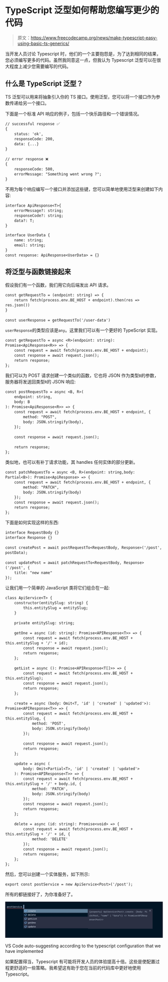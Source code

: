 # TypeScript 泛型如何帮助您编写更少的代码

> 原文：<https://www.freecodecamp.org/news/make-typescript-easy-using-basic-ts-generics/>

当开发人员讨论 Typescript 时，他们的一个主要抱怨是，为了达到相同的结果，您必须编写更多的代码。虽然我同意这一点，但我认为 Typescript 泛型可以在很大程度上减少您需要编写的代码。

## 什么是 TypeScript 泛型？

TS 泛型可以用来将抽象引入你的 TS 接口。使用泛型，您可以将一个接口作为参数传递给另一个接口。

下面是一个标准 API 响应的例子，包括一个快乐路径和一个错误情况。

```
// successful response ✅
{
	status: 'ok',
	responseCode: 200,
	data: {...}
}

// error response ❌
{
	responseCode: 500,
	errorMessage: "Something went wrong ?";
} 
```

不用为每个响应编写一个接口并添加这些键，您可以简单地使用泛型来创建如下内容:

```
interface ApiResponse<T>{
	errorMessage?: string;
	responseCode?: string;
	data?: T;
} 
```

```
interface UserData {
	name: string;
	email: string;
}
const response: ApiResponse<UserData> = {} 
```

## 将泛型与函数链接起来

假设我们有一个函数，我们用它向后端发出 API 请求。

```
const getRequestTo = (endpoint: string) => {
	return fetch(process.env.BE_HOST + endpoint).then(res => res.json())
}

const userResponse = getRequestTo('/user-data') 
```

`userResponse`的类型应该是`any`。这里我们可以有一个更好的 TypeScript 实现。

```
const getRequestTo = async <R>(endpoint: string): Promise<ApiResponse<R>> => {
	const request = await fetch(process.env.BE_HOST + endpoint);
	const response = await request.json();
	return response;
}; 
```

我们可以为 POST 请求创建一个类似的函数，它也将 JSON 作为类型`B`的参数，服务器将发送回类型`R`的 JSON 响应:

```
const postRequestTo = async <B, R>(
	endpoint: string,
	body: B
): Promise<ApiResponse<R>> => {
	const request = await fetch(process.env.BE_HOST + endpoint, {
		method: "POST",
		body: JSON.stringify(body),
	});

	const response = await request.json();

	return response;
}; 
```

类似地，也可以有补丁请求功能，其 handle‌s 任何实体的部分更新。

```
const patchRequestTo = async <B, R>(endpoint: string,body: Partial<B>): Promise<ApiResponse> => {
	const request = await fetch(process.env.BE_HOST + endpoint, {
    	method: "PATCH",
	    body: JSON.stringify(body)
    });
	const response = await request.json();
	return response;
}; 
```

下面是如何实现这样的东西:

```
interface RequestBody {}
interface Response {}

const createPost = await postRequestTo<RequestBody, Response>('/post', postData);

const updatePost = await patchRequestTo<RequestBody, Response>('/post', {
	title: "new name"
}); 
```

让我们用一个简单的 JavaScript 类将它们组合在一起:

```
class ApiService<T> {
	constructor(entitySlug: string) {
		this.entitySlug = entitySlug;
	}

	private entitySlug: string;

	getOne = async (id: string): Promise<APIResponse<T>> => {
		const request = await fetch(process.env.BE_HOST + this.entitySlug + '/' + id);
		const response = await request.json();
		return response;
	};

	getList = async (): Promise<APIResponse<T[]>> => {
		const request = await fetch(process.env.BE_HOST + this.entitySlug);
		const response = await request.json();
		return response;
	};

	create = async (body: Omit<T, 'id' | 'created' | 'updated'>): Promise<APIResponse<T>> => {
		const request = await fetch(process.env.BE_HOST + this.entitySlug, {
			method: 'POST',
			body: JSON.stringify(body)
		});

		const response = await request.json();
		return response;
	};

	update = async (
		body: Omit<Partial<T>, 'id' | 'created' | 'updated'>
	): Promise<APIResponse<T>> => {
		const request = await fetch(process.env.BE_HOST + this.entitySlug + '/' + body.id, {
			method: 'PATCH',
			body: JSON.stringify(body)
		});
		const response = await request.json();
		return response;
	};

	delete = async (id: string): Promise<void> => {
		const request = await fetch(process.env.BE_HOST + this.entitySlug + '/' + id, {
			method: 'DELETE'
		});
		const response = await request.json();
		return response;
	};
}; 
```

然后，您可以创建一个实体服务，如下所示:

```
export const postService = new ApiService<Post>('/post');
```

所有的都链接好了，为你准备好了。

![image-70](img/d4521c9685e275076d0892636f77257f.png)

VS Code auto-suggesting according to the typescript configuration that we have implemented

如果配置得当，Typescript 有可能将开发人员的体验提高十倍。这些是使配置过程更舒适的一些策略。我希望这有助于您在当前的代码库中更好地使用 Typescript。